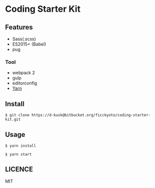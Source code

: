 # Coding Starter Kit

## Features

- Sass(.scss)
- ES2015+ (Babel)
- pug

### Tool
- webpack 2
- gulp
- editorconfig
- <a href="https://yarnpkg.com/en/" tartget="_blank">Yarn</a>

## Install

```
$ git clone https://d-kusk@bitbucket.org/ficckyoto/coding-starter-kit.git
```

## Usage

```
$ yarn install

$ yarn start
```

## LICENCE
MIT
